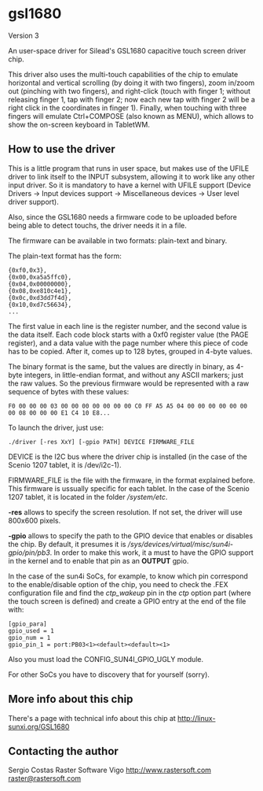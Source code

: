 gsl1680
=======

Version 3

An user-space driver for Silead's GSL1680 capacitive touch screen driver chip.

This driver also uses the multi-touch capabilities of the chip to emulate horizontal and vertical scrolling (by doing it with two fingers), zoom in/zoom out (pinching with two fingers), and right-click (touch with finger 1; without releasing finger 1, tap with finger 2; now each new tap with finger 2 will be a right click in the coordinates in finger 1). Finally, when touching with three fingers will emulate Ctrl+COMPOSE (also known as MENU), which allows to show the on-screen keyboard in TabletWM.

## How to use the driver ##

This is a little program that runs in user space, but makes use of the UFILE driver to link itself to the INPUT subsystem, allowing it to work like any other input driver. So it is mandatory to have a kernel with UFILE support (Device Drivers -> Input devices support -> Miscellaneous devices -> User level driver support).

Also, since the GSL1680 needs a firmware code to be uploaded before being able to detect touchs, the driver needs it in a file.

The firmware can be available in two formats: plain-text and binary.

The plain-text format has the form:

    {0xf0,0x3},
    {0x00,0xa5a5ffc0},
    {0x04,0x00000000},
    {0x08,0xe810c4e1},
    {0x0c,0xd3dd7f4d},
    {0x10,0xd7c56634},
    ...

The first value in each line is the register number, and the second value is the data itself. Each code block starts with a 0xf0 register value (the PAGE register), and a data value with the page number where this piece of code has to be copied. After it, comes up to 128 bytes, grouped in 4-byte values.

The binary format is the same, but the values are directly in binary, as 4-byte integers, in little-endian format, and without any ASCII markers; just the raw values. So the previous firmware would be represented with a raw sequence of bytes with these values:

    F0 00 00 00 03 00 00 00 00 00 00 00 C0 FF A5 A5 04 00 00 00 00 00 00 00 08 00 00 00 E1 C4 10 E8...

To launch the driver, just use:

	./driver [-res XxY] [-gpio PATH] DEVICE FIRMWARE_FILE
	
DEVICE is the I2C bus where the driver chip is installed (in the case of the Scenio 1207 tablet, it is /dev/i2c-1).

FIRMWARE_FILE is the file with the firmware, in the format explained before. This firmware is ussually specific for each tablet. In the case of the Scenio 1207 tablet, it is located in the folder */system/etc*.

**-res** allows to specify the screen resolution. If not set, the driver will use 800x600 pixels.

**-gpio** allows to specify the path to the GPIO device that enables or disables the chip. By default, it presumes it is */sys/devices/virtual/misc/sun4i-gpio/pin/pb3*. In order to make this work, it a must to have the GPIO support in the kernel and to enable that pin as an **OUTPUT** gpio.

In the case of the sun4i SoCs, for example, to know which pin correspond to the enable/disable option of the chip, you need to check the .FEX configuration file and find the *ctp_wakeup* pin in the *ctp* option part (where the touch screen is defined) and create a GPIO entry at the end of the file with:

    [gpio_para]
    gpio_used = 1
    gpio_num = 1
    gpio_pin_1 = port:PB03<1><default><default><1>

Also you must load the CONFIG_SUN4I_GPIO_UGLY module.

For other SoCs you have to discovery that for yourself (sorry).

## More info about this chip ##

There's a page with technical info about this chip at http://linux-sunxi.org/GSL1680

## Contacting the author ##

Sergio Costas
Raster Software Vigo
http://www.rastersoft.com
raster@rastersoft.com
